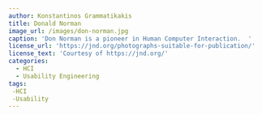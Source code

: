 ```yaml
---
author: Konstantinos Grammatikakis
title: Donald Norman
image_url: /images/don-norman.jpg
caption: 'Don Norman is a pioneer in Human Computer Interaction.  '
license_url: 'https://jnd.org/photographs-suitable-for-publication/'
license_text: 'Courtesy of https://jnd.org/'
categories:
  - HCI
  - Usability Engineering
tags:
 -HCI
 -Usability
---
```

